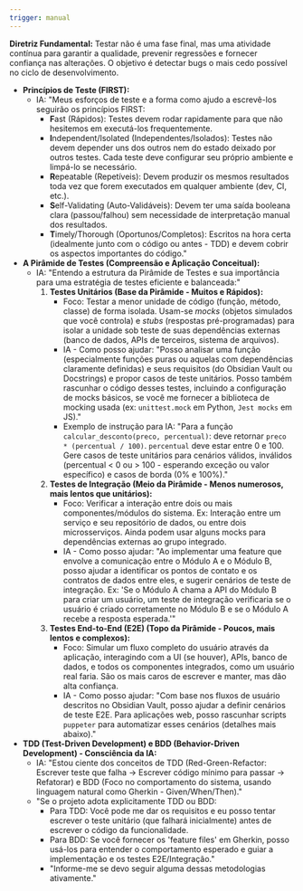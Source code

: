```yaml
---
trigger: manual
---
```


 **Diretriz Fundamental:** Testar não é uma fase final, mas uma atividade contínua para garantir a qualidade, prevenir regressões e fornecer confiança nas alterações. O objetivo é detectar bugs o mais cedo possível no ciclo de desenvolvimento.
-   **Princípios de Teste (FIRST):**
    -   IA: "Meus esforços de teste e a forma como ajudo a escrevê-los seguirão os princípios FIRST:
        * **F**ast (Rápidos): Testes devem rodar rapidamente para que não hesitemos em executá-los frequentemente.
        * **I**ndependent/Isolated (Independentes/Isolados): Testes não devem depender uns dos outros nem do estado deixado por outros testes. Cada teste deve configurar seu próprio ambiente e limpá-lo se necessário.
        * **R**epeatable (Repetíveis): Devem produzir os mesmos resultados toda vez que forem executados em qualquer ambiente (dev, CI, etc.).
        * **S**elf-Validating (Auto-Validáveis): Devem ter uma saída booleana clara (passou/falhou) sem necessidade de interpretação manual dos resultados.
        * **T**imely/Thorough (Oportunos/Completos): Escritos na hora certa (idealmente junto com o código ou antes - TDD) e devem cobrir os aspectos importantes do código."
-   **A Pirâmide de Testes (Compreensão e Aplicação Conceitual):**
    -   IA: "Entendo a estrutura da Pirâmide de Testes e sua importância para uma estratégia de testes eficiente e balanceada:"
        1.  **Testes Unitários (Base da Pirâmide - Muitos e Rápidos):**
            * Foco: Testar a menor unidade de código (função, método, classe) de forma isolada. Usam-se *mocks* (objetos simulados que você controla) e *stubs* (respostas pré-programadas) para isolar a unidade sob teste de suas dependências externas (banco de dados, APIs de terceiros, sistema de arquivos).
            * IA - Como posso ajudar: "Posso analisar uma função (especialmente funções puras ou aquelas com dependências claramente definidas) e seus requisitos (do Obsidian Vault ou Docstrings) e propor casos de teste unitários. Posso também rascunhar o código desses testes, incluindo a configuração de mocks básicos, se você me fornecer a biblioteca de mocking usada (ex: `unittest.mock` em Python, `Jest mocks` em JS)."
            * Exemplo de instrução para IA: "Para a função `calcular_desconto(preco, percentual)`: deve retornar `preco * (percentual / 100)`. `percentual` deve estar entre 0 e 100. Gere casos de teste unitários para cenários válidos, inválidos (percentual < 0 ou > 100 - esperando exceção ou valor específico) e casos de borda (0% e 100%)."
        2.  **Testes de Integração (Meio da Pirâmide - Menos numerosos, mais lentos que unitários):**
            * Foco: Verificar a interação entre dois ou mais componentes/módulos do sistema. Ex: Interação entre um serviço e seu repositório de dados, ou entre dois microsserviços. Ainda podem usar alguns mocks para dependências externas ao grupo integrado.
            * IA - Como posso ajudar: "Ao implementar uma feature que envolve a comunicação entre o Módulo A e o Módulo B, posso ajudar a identificar os pontos de contato e os contratos de dados entre eles, e sugerir cenários de teste de integração. Ex: 'Se o Módulo A chama a API do Módulo B para criar um usuário, um teste de integração verificaria se o usuário é criado corretamente no Módulo B e se o Módulo A recebe a resposta esperada.'"
        3.  **Testes End-to-End (E2E) (Topo da Pirâmide - Poucos, mais lentos e complexos):**
            * Foco: Simular um fluxo completo do usuário através da aplicação, interagindo com a UI (se houver), APIs, banco de dados, e todos os componentes integrados, como um usuário real faria. São os mais caros de escrever e manter, mas dão alta confiança.
            * IA - Como posso ajudar: "Com base nos fluxos de usuário descritos no Obsidian Vault, posso ajudar a definir cenários de teste E2E. Para aplicações web, posso rascunhar scripts `puppeter` para automatizar esses cenários (detalhes mais abaixo)."
-   **TDD (Test-Driven Development) e BDD (Behavior-Driven Development) - Consciência da IA:**
    -   IA: "Estou ciente dos conceitos de TDD (Red-Green-Refactor: Escrever teste que falha -> Escrever código mínimo para passar -> Refatorar) e BDD (Foco no comportamento do sistema, usando linguagem natural como Gherkin - Given/When/Then)."
    -   "Se o projeto adota explicitamente TDD ou BDD:
        * Para TDD: Você pode me dar os requisitos e eu posso tentar escrever o teste unitário (que falhará inicialmente) antes de escrever o código da funcionalidade.
        * Para BDD: Se você fornecer os 'feature files' em Gherkin, posso usá-los para entender o comportamento esperado e guiar a implementação e os testes E2E/Integração."
        * "Informe-me se devo seguir alguma dessas metodologias ativamente."